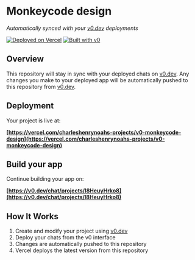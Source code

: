 # Monkeycode design

*Automatically synced with your [v0.dev](https://v0.dev) deployments*

[![Deployed on Vercel](https://img.shields.io/badge/Deployed%20on-Vercel-black?style=for-the-badge&logo=vercel)](https://vercel.com/charleshenrynoahs-projects/v0-monkeycode-design)
[![Built with v0](https://img.shields.io/badge/Built%20with-v0.dev-black?style=for-the-badge)](https://v0.dev/chat/projects/I8HeuyHrko8)

## Overview

This repository will stay in sync with your deployed chats on [v0.dev](https://v0.dev).
Any changes you make to your deployed app will be automatically pushed to this repository from [v0.dev](https://v0.dev).

## Deployment

Your project is live at:

**[https://vercel.com/charleshenrynoahs-projects/v0-monkeycode-design](https://vercel.com/charleshenrynoahs-projects/v0-monkeycode-design)**

## Build your app

Continue building your app on:

**[https://v0.dev/chat/projects/I8HeuyHrko8](https://v0.dev/chat/projects/I8HeuyHrko8)**

## How It Works

1. Create and modify your project using [v0.dev](https://v0.dev)
2. Deploy your chats from the v0 interface
3. Changes are automatically pushed to this repository
4. Vercel deploys the latest version from this repository